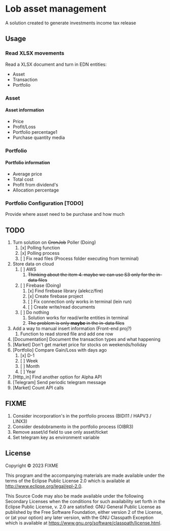 # Lob asset management

A solution created to generate investments income tax release 

## Usage

### Read XLSX movements

Read a XLSX document and turn in EDN entities:

 - Asset
 - Transaction
 - Portfolio

### Asset
#### Asset information

- Price
- Profit/Loss
- Portfolio percentage1
- Purchase quantity media

### Portfolio
#### Portfolio information

- Average price
- Total cost
- Profit from dividend's
- Allocation percentage

### Portfolio Configuration [TODO]

Provide where asset need to be purchase and how much

## TODO

1. Turn solution on ~~CronJob~~ Poller (Doing)
   1. [x] Polling function
   2. [x] Polling process
   3. [ ] Fix read files (Process folder executing from terminal)
2. Store data on cloud
   1. [ ] AWS
      1. ~~Thinking about the item 4. maybe we can use S3 only for the in-data files~~
   2. [ ] Firebase (Doing)
      1. [x] Find firebase library (alekcz/fire)
      2. [x] Create firebase project 
      3. [ ] Fix connection only works in terminal (lein run)
      4. [ ] Create write/read documents
   3. [ ] Do nothing
      1. Solution works for read/write entities in terminal
      2. ~~The problem is only **maybe** in the in-data files~~
3. Add a way to manual insert information (Front-end proj?)
   1. Function to read stored file and add one row
4. [Documentation] Document the transaction types and what happening
5. [Market] Don't get market price for stocks on weekends/holiday
6. [Portfolio] Compare Gain/Loss with days ago
   1. [x] D-1
   2. [ ] Week
   3. [ ] Month
   4. [ ] Year
7. [Http_in] Find another option for Alpha API
8. [Telegram] Send periodic telegram message
9. [Market] Count API calls

## FIXME
1. Consider incorporation's in the portfolio process (BIDI11 / HAPV3 / LINX3)
2. Consider desdobramento in the portfolio process (OIBR3)
3. Remove asset/id field to use only asset/ticket
4. Set telegram key as environment variable

## License

Copyright © 2023 FIXME

This program and the accompanying materials are made available under the
terms of the Eclipse Public License 2.0 which is available at
http://www.eclipse.org/legal/epl-2.0.

This Source Code may also be made available under the following Secondary
Licenses when the conditions for such availability set forth in the Eclipse
Public License, v. 2.0 are satisfied: GNU General Public License as published by
the Free Software Foundation, either version 2 of the License, or (at your
option) any later version, with the GNU Classpath Exception which is available
at https://www.gnu.org/software/classpath/license.html.
